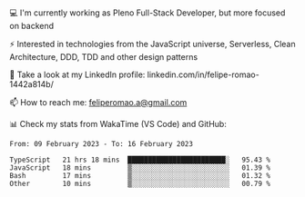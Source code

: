 💻 I'm currently working as Pleno Full-Stack Developer, but more focused on backend

⚡ Interested in technologies from the JavaScript universe, Serverless, Clean Architecture, DDD, TDD and other design patterns

👥 Take a look at my LinkedIn profile: linkedin.com/in/felipe-romao-1442a814b/

📫 How to reach me: feliperomao.a@gmail.com

📊 Check my stats from WakaTime (VS Code) and GitHub:

<!--START_SECTION:waka-->

```text
From: 09 February 2023 - To: 16 February 2023

TypeScript   21 hrs 18 mins  ████████████████████████░   95.43 %
JavaScript   18 mins         ▒░░░░░░░░░░░░░░░░░░░░░░░░   01.39 %
Bash         17 mins         ▒░░░░░░░░░░░░░░░░░░░░░░░░   01.32 %
Other        10 mins         ▒░░░░░░░░░░░░░░░░░░░░░░░░   00.79 %
```

<!--END_SECTION:waka-->
